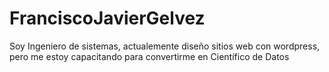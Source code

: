 # FranciscoJavierGelvez
Soy Ingeniero de sistemas, actualemente diseño sitios web con wordpress, pero me estoy capacitando para convertirme en Científico de Datos
